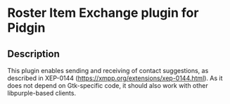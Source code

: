 # Roster Item Exchange plugin for Pidgin
## Description
This plugin enables sending and receiving of contact suggestions, as described in XEP-0144 (https://xmpp.org/extensions/xep-0144.html).
As it does not depend on Gtk-specific code, it should also work with other libpurple-based clients.
